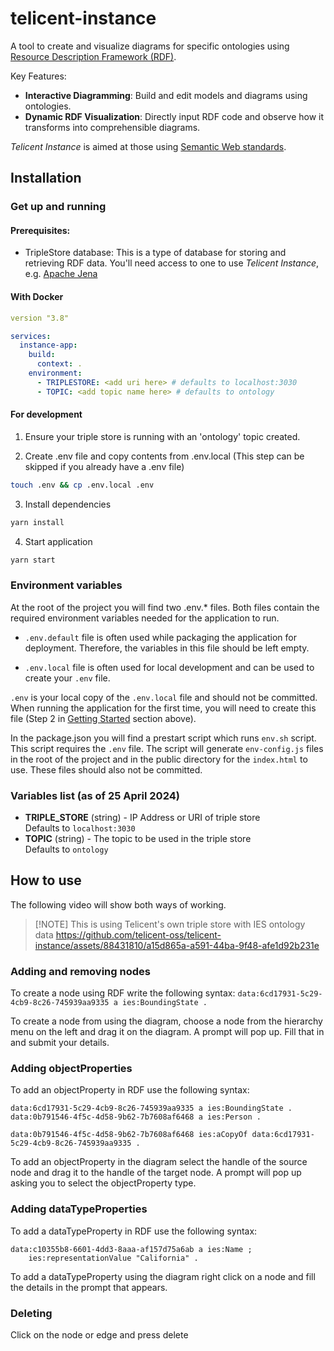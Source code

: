 # telicent-instance

A tool to create and visualize diagrams for specific ontologies using [Resource Description Framework (RDF)](https://www.w3.org/RDF/).

Key Features:

- **Interactive Diagramming**: Build and edit models and diagrams using ontologies.
- **Dynamic RDF Visualization**: Directly input RDF code and observe how it transforms into comprehensible diagrams.

_Telicent Instance_ is aimed at those using [Semantic Web standards](https://en.wikipedia.org/wiki/Semantic_Web).

## Installation

### Get up and running

#### Prerequisites:
- TripleStore database: This is a type of database for storing and retrieving RDF data. You'll need access to one to use _Telicent Instance_, e.g. [Apache Jena](https://jena.apache.org/tutorials/rdf_api.html)

#### With Docker
```yaml
version "3.8"

services:
  instance-app:
    build:
      context: .
    environment:
      - TRIPLESTORE: <add uri here> # defaults to localhost:3030
      - TOPIC: <add topic name here> # defaults to ontology
```

#### For development

1. Ensure your triple store is running with an 'ontology' topic created.

2. Create .env file and copy contents from .env.local (This step can be skipped
   if you already have a .env file)

```bash
touch .env && cp .env.local .env
```

3. Install dependencies

```bash
yarn install
```

4. Start application

```bash
yarn start
```
### Environment variables

At the root of the project you will find two .env.\* files. Both files contain
the required environment variables needed for the application to run.

- `.env.default` file is often used while packaging the application for
  deployment. Therefore, the variables in this file should be left empty.

- `.env.local` file is often used for local development and can be used to
  create your `.env` file.

`.env` is your local copy of the `.env.local` file and should not be committed.
When running the application for the first time, you will need to create this
file (Step 2 in [Getting Started](#get-up-and-running) section above).

In the package.json you will find a prestart script which runs `env.sh` script. This
script requires the `.env` file. The script will generate `env-config.js` files
in the root of the project and in the public directory for the `index.html` to
use. These files should also not be committed.

### Variables list (as of 25 April 2024)

- **TRIPLE_STORE** (string) - IP Address or URI of triple store
<br />Defaults to `localhost:3030`
- **TOPIC** (string) - The topic to be used in the triple store
<br />Defaults to `ontology`

## How to use

The following video will show both ways of working.
> [!NOTE] This is using Telicent's own triple store with IES ontology data
https://github.com/telicent-oss/telicent-instance/assets/88431810/a15d865a-a591-44ba-9f48-afe1d92b231e

### Adding and removing nodes

To create a node using RDF write the following syntax:
`data:6cd17931-5c29-4cb9-8c26-745939aa9335 a ies:BoundingState .`

To create a node from using the diagram, choose a node from the hierarchy menu on the left and drag it on the diagram.
A prompt will pop up. Fill that in and submit your details.


### Adding objectProperties
To add an objectProperty in RDF use the following syntax:
```
data:6cd17931-5c29-4cb9-8c26-745939aa9335 a ies:BoundingState .
data:0b791546-4f5c-4d58-9b62-7b7608af6468 a ies:Person .

data:0b791546-4f5c-4d58-9b62-7b7608af6468 ies:aCopyOf data:6cd17931-5c29-4cb9-8c26-745939aa9335 .
```

To add an objectProperty in the diagram select the handle of the source node and drag it to the handle of the target node.
A prompt will pop up asking you to select the objectProperty type.

### Adding dataTypeProperties
To add a dataTypeProperty in RDF use the following syntax:
```
data:c10355b8-6601-4dd3-8aaa-af157d75a6ab a ies:Name ;
    ies:representationValue "California" .
```

To add a dataTypeProperty using the diagram right click on a node and fill the details in the prompt that appears.


### Deleting
Click on the node or edge and press delete
